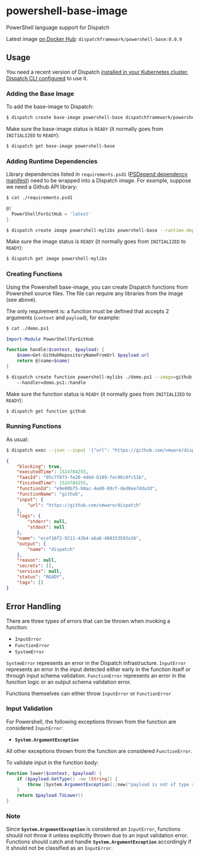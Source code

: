 # powershell-base-image
PowerShell language support for Dispatch

Latest image [on Docker Hub](https://hub.docker.com/r/dispatchframework/powershell-base/): `dispatchframework/powershell-base:0.0.9`

## Usage

You need a recent version of Dispatch [installed in your Kubernetes cluster, Dispatch CLI configured](https://vmware.github.io/dispatch/documentation/guides/quickstart) to use it.

### Adding the Base Image

To add the base-image to Dispatch:
```bash
$ dispatch create base-image powershell-base dispatchframework/powershell-base:0.0.9
```

Make sure the base-image status is `READY` (it normally goes from `INITIALIZED` to `READY`):
```bash
$ dispatch get base-image powershell-base
```

### Adding Runtime Dependencies

Library dependencies listed in `requirements.psd1` ([PSDepend dependency manifest](https://github.com/RamblingCookieMonster/PSDepend)) need to be wrapped into a Dispatch image. For example, suppose we need a Github API library:

```bash
$ cat ./requirements.psd1
```
```powershell
@{
  PowerShellForGitHub = 'latest'
}
```
```bash
$ dispatch create image powershell-mylibs powershell-base --runtime-deps ./requirements.psd1
```

Make sure the image status is `READY` (it normally goes from `INITIALIZED` to `READY`):
```bash
$ dispatch get image powershell-mylibs
```


### Creating Functions

Using the Powershell base-image, you can create Dispatch functions from Powershell source files. The file can require any libraries from the image (see above).

The only requirement is: a function must be defined that accepts 2 arguments (`context` and `payload`), for example:  
```bash
$ cat ./demo.ps1
```
```powershell
Import-Module PowerShellForGitHub

function handle($context, $payload) {
    $name=Get-GitHubRepositoryNameFromUrl $payload.url
    return @{name=$name}
}
```

```bash
$ dispatch create function powershell-mylibs ./demo.ps1 --image=github 
    --handler=demo.ps1::handle
```

Make sure the function status is `READY` (it normally goes from `INITIALIZED` to `READY`):
```bash
$ dispatch get function github
```

### Running Functions

As usual:

```bash
$ dispatch exec --json --input '{"url": "https://github.com/vmware/dispatch"}' --wait github
```
```json
{
    "blocking": true,
    "executedTime": 1524784255,
    "faasId": "05c7f873-fe20-44bd-b189-fec96c0fc51b",
    "finishedTime": 1524784255,
    "functionId": "e9e00b75-b0ac-4ed0-89cf-ded8ee7dda3d",
    "functionName": "github",
    "input": {
        "url": "https://github.com/vmware/dispatch"
    },
    "logs": {
        "stderr": null,
        "stdout": null
    },
    "name": "ecef16f2-9211-43b4-a6a6-480153593a36",
    "output": {
        "name": "dispatch"
    },
    "reason": null,
    "secrets": [],
    "services": null,
    "status": "READY",
    "tags": []
}
```

## Error Handling

There are three types of errors that can be thrown when invoking a function:
* `InputError`
* `FunctionError`
* `SystemError`

`SystemError` represents an error in the Dispatch infrastructure. `InputError` represents an error in the input detected either early in the function itself or through input schema validation. `FunctionError` represents an error in the function logic or an output schema validation error.

Functions themselves can either throw `InputError` or `FunctionError`

### Input Validation

For Powershell, the following exceptions thrown from the function are considered `InputError`:
* **`System.ArgumentException`**

All other exceptions thrown from the function are considered `FunctionError`.

To validate input in the function body:
```powershell
function lower($context, $payload) {
    if ($payload.GetType() -ne [String]) {
        throw [System.ArgumentException]::new("payload is not of type string")
    }
    return $payload.ToLower()
}
```

### Note

Since **`System.ArgumentException`** is considered an `InputError`, functions should not throw it unless explicitly thrown due to an input validation error. Functions should catch and handle **`System.ArgumentException`** accordingly if it should not be classified as an `InputError`. 